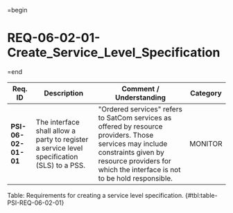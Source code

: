 =begin

# REQ-06-02-01-Create_Service_Level_Specification

=end

| Req. ID                        | Description                         | Comment / Understanding                  | Category                       |
| ------------------------------ | ----------------------------------- | ---------------------------------------- | ------------------------------ |
| __PSI-06-02-01-01__ | The interface shall allow a party to register a service level specification (SLS) to a PSS. | "Ordered services" refers to SatCom services as offered by resource providers. Those services may include constraints given by resource providers for which the interface is not to be hold responsible. | MONITOR  |

Table: Requirements for creating a service level specification. {#tbl:table-PSI-REQ-06-02-01}

